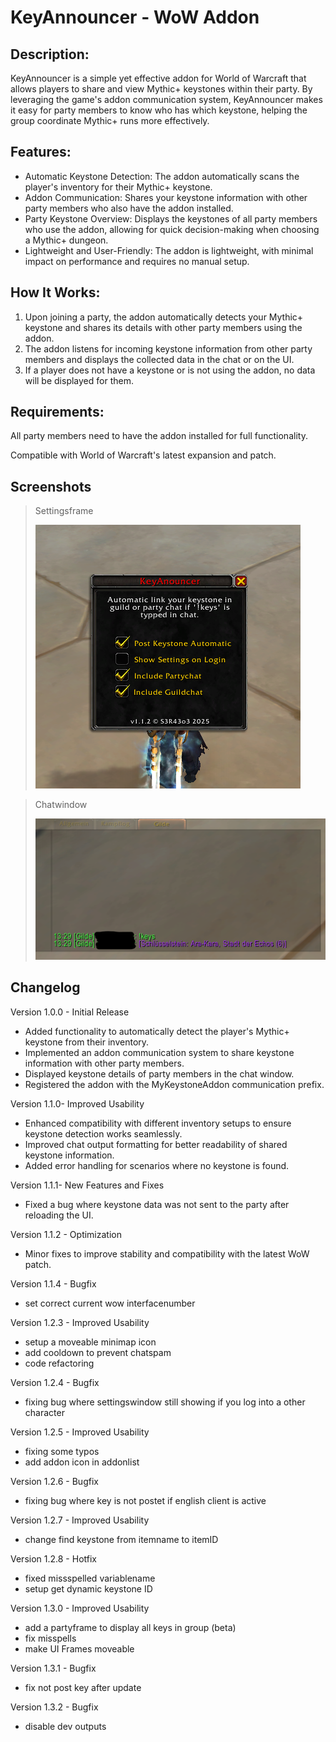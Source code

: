 # KeyAnnouncer - WoW Addon

## Description:
KeyAnnouncer is a simple yet effective addon for World of Warcraft that allows players to share and view Mythic+ keystones within their party. By leveraging the game's addon communication system, KeyAnnouncer makes it easy for party members to know who has which keystone, helping the group coordinate Mythic+ runs more effectively.

## Features:
- Automatic Keystone Detection: The addon automatically scans the player's inventory for their Mythic+ keystone.
- Addon Communication: Shares your keystone information with other party members who also have the addon installed.
- Party Keystone Overview: Displays the keystones of all party members who use the addon, allowing for quick decision-making when choosing a Mythic+ dungeon.
- Lightweight and User-Friendly: The addon is lightweight, with minimal impact on performance and requires no manual setup.

## How It Works:
1. Upon joining a party, the addon automatically detects your Mythic+ keystone and shares its details with other party members using the addon.
2. The addon listens for incoming keystone information from other party members and displays the collected data in the chat or on the UI.
3. If a player does not have a keystone or is not using the addon, no data will be displayed for them.

## Requirements:
All party members need to have the addon installed for full functionality.

Compatible with World of Warcraft's latest expansion and patch.

## Screenshots
> Settingsframe
> 
> ![KeyAnouncer Settingswindow](https://github.com/sera619/KeyAnouncer/blob/main/Icons/KeyAnnouncer_UI.png?raw=true)


> Chatwindow
>
> ![KeyAnouncer Chat](https://github.com/sera619/KeyAnouncer/blob/main/Icons/KeyAnnouncer_Chat.png?raw=true)

## Changelog

Version 1.0.0 - Initial Release
- Added functionality to automatically detect the player's Mythic+ keystone from their inventory.
- Implemented an addon communication system to share keystone information with other party members.
- Displayed keystone details of party members in the chat window.
- Registered the addon with the MyKeystoneAddon communication prefix.

Version 1.1.0- Improved Usability
- Enhanced compatibility with different inventory setups to ensure keystone detection works seamlessly.
- Improved chat output formatting for better readability of shared keystone information.
- Added error handling for scenarios where no keystone is found.

Version 1.1.1- New Features and Fixes
- Fixed a bug where keystone data was not sent to the party after reloading the UI.

Version 1.1.2 - Optimization
- Minor fixes to improve stability and compatibility with the latest WoW patch.
  
Version 1.1.4 - Bugfix
- set correct current wow interfacenumber

Version 1.2.3 - Improved Usability
- setup a moveable minimap icon
- add cooldown to prevent chatspam
- code refactoring

Version 1.2.4 - Bugfix
- fixing bug where settingswindow still showing if you log into a other character

Version 1.2.5 - Improved Usability
- fixing some typos
- add addon icon in addonlist

Version 1.2.6 - Bugfix
- fixing bug where key is not postet if english client is active

Version 1.2.7 - Improved Usability
- change find keystone from itemname to itemID

Version 1.2.8 - Hotfix
- fixed missspelled variablename
- setup get dynamic keystone ID

Version 1.3.0 - Improved Usability
- add a partyframe to display all keys in group (beta)
- fix misspells
- make UI Frames moveable

Version 1.3.1 - Bugfix
- fix not post key after update

Version 1.3.2 - Bugfix
- disable dev outputs